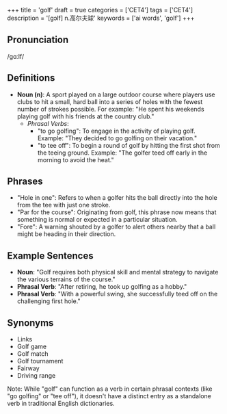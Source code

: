 +++
title = 'golf'
draft = true
categories = ['CET4']
tags = ['CET4']
description = '[gɔlf] n.高尔夫球'
keywords = ['ai words', 'golf']
+++

## Pronunciation
/ɡɑːlf/

## Definitions
- **Noun (n)**: A sport played on a large outdoor course where players use clubs to hit a small, hard ball into a series of holes with the fewest number of strokes possible. For example: "He spent his weekends playing golf with his friends at the country club."
  - *Phrasal Verbs*:
    - "to go golfing": To engage in the activity of playing golf. Example: "They decided to go golfing on their vacation."
    - "to tee off": To begin a round of golf by hitting the first shot from the teeing ground. Example: "The golfer teed off early in the morning to avoid the heat."

## Phrases
- "Hole in one": Refers to when a golfer hits the ball directly into the hole from the tee with just one stroke.
- "Par for the course": Originating from golf, this phrase now means that something is normal or expected in a particular situation.
- "Fore": A warning shouted by a golfer to alert others nearby that a ball might be heading in their direction.

## Example Sentences
- **Noun**: "Golf requires both physical skill and mental strategy to navigate the various terrains of the course."
- **Phrasal Verb**: "After retiring, he took up golfing as a hobby."
- **Phrasal Verb**: "With a powerful swing, she successfully teed off on the challenging first hole."

## Synonyms
- Links
- Golf game
- Golf match
- Golf tournament
- Fairway
- Driving range

Note: While "golf" can function as a verb in certain phrasal contexts (like "go golfing" or "tee off"), it doesn't have a distinct entry as a standalone verb in traditional English dictionaries.
